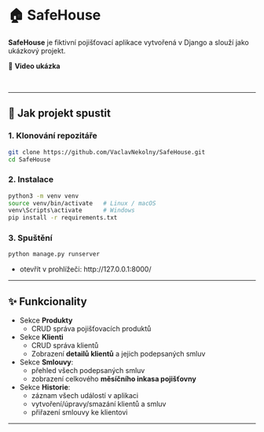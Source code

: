 # 🏠 SafeHouse

**SafeHouse** je fiktivní pojišťovací aplikace vytvořená v Django a slouží jako ukázkový projekt.

🎥 **[Video ukázka](https://youtu.be/OWsMLuW-vfE)**

<style>
a { text-decoration: none;}
</style>

<a href="media/safe_house_1.png" target="new"><img scr="media/safe_house_1.png" width="200"></a>
<a href="media/safe_house_2.png" target="new"><img scr="media/safe_house_2.png" width="200"></a>
<a href="media/safe_house_3.png" target="new"><img scr="media/safe_house_3.png" width="200"></a>

---

## 🚀 Jak projekt spustit

### 1. Klonování repozitáře
```bash
git clone https://github.com/VaclavNekolny/SafeHouse.git
cd SafeHouse
```

### 2. Instalace
``` bash
python3 -m venv venv
source venv/bin/activate   # Linux / macOS
venv\Scripts\activate      # Windows
pip install -r requirements.txt
```
### 3. Spuštění
``` bash
python manage.py runserver
```
- otevřít v prohlížeči: http://127.0.0.1:8000/

---

## ✨ Funkcionality

- Sekce **Produkty**
  - CRUD správa pojišťovacích produktů     
- Sekce **Klienti**
  - CRUD správa klientů
  - Zobrazení **detailů klientů** a jejich podepsaných smluv  
- Sekce **Smlouvy**:  
  - přehled všech podepsaných smluv  
  - zobrazení celkového **měsíčního inkasa pojišťovny**  
- Sekce **Historie**:  
  - záznam všech událostí v aplikaci  
  - vytvoření/úpravy/smazání klientů a smluv  
  - přiřazení smlouvy ke klientovi  

---

